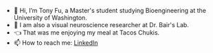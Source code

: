 - 👋 Hi, I’m Tony Fu, a Master's student studying Bioengineering at the University of Washington.
- 👀 I am also a visual neuroscience researcher at Dr. Bair's Lab.
- 👈 That was me enjoying my meal at Tacos Chukis.
- 📫 How to reach me: [LinkedIn](https://www.linkedin.com/in/tony-fu-3721831a3/)

<!---
tonyfu97/tonyfu97 is a ✨ special ✨ repository because its `README.md` (this file) appears on your GitHub profile.
You can click the Preview link to take a look at your changes.
--->
